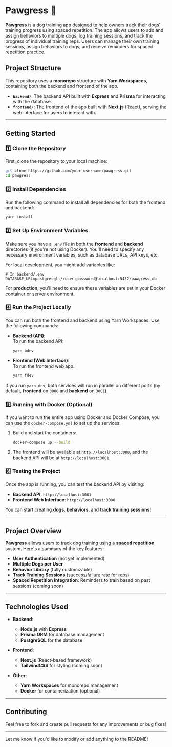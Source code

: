 # **Pawgress** 🐾

**Pawgress** is a dog training app designed to help owners track their dogs' training progress using spaced repetition. The app allows users to add and assign behaviors to multiple dogs, log training sessions, and track the progress of individual training reps. Users can manage their own training sessions, assign behaviors to dogs, and receive reminders for spaced repetition practice.

## **Project Structure**  
This repository uses a **monorepo** structure with **Yarn Workspaces**, containing both the backend and frontend of the app.

- **`backend/`**: The backend API built with **Express** and **Prisma** for interacting with the database.
- **`frontend/`**: The frontend of the app built with **Next.js** (React), serving the web interface for users to interact with.

---

## **Getting Started**

### **1️⃣ Clone the Repository**
First, clone the repository to your local machine:
```bash
git clone https://github.com/your-username/pawgress.git
cd pawgress
```

### **2️⃣ Install Dependencies**
Run the following command to install all dependencies for both the frontend and backend:
```bash
yarn install
```

### **3️⃣ Set Up Environment Variables**
Make sure you have a `.env` file in both the **frontend** and **backend** directories (if you're not using Docker). You'll need to specify any necessary environment variables, such as database URLs, API keys, etc.

For local development, you might add variables like:
```env
# In backend/.env
DATABASE_URL=postgresql://user:password@localhost:5432/pawgress_db
```

For **production**, you'll need to ensure these variables are set in your Docker container or server environment.

### **4️⃣ Run the Project Locally**

You can run both the frontend and backend using Yarn Workspaces. Use the following commands:

- **Backend (API)**:  
  To run the backend API:
  ```bash
  yarn bdev
  ```

- **Frontend (Web Interface)**:  
  To run the frontend web app:
  ```bash
  yarn fdev
  ```

If you run `yarn dev`, both services will run in parallel on different ports (by default, **frontend** on `3000` and **backend** on `3001`).

### **5️⃣ Running with Docker (Optional)**

If you want to run the entire app using Docker and Docker Compose, you can use the `docker-compose.yml` to set up the services:

1. Build and start the containers:
   ```bash
   docker-compose up --build
   ```

2. The frontend will be available at `http://localhost:3000`, and the backend API will be at `http://localhost:3001`.

### **6️⃣ Testing the Project**

Once the app is running, you can test the backend API by visiting:

- **Backend API**: `http://localhost:3001`  
- **Frontend Web Interface**: `http://localhost:3000`

You can start creating **dogs**, **behaviors**, and **track training sessions**!

---

## **Project Overview**

**Pawgress** allows users to track dog training using a **spaced repetition** system. Here's a summary of the key features:

- **User Authentication** (not yet implemented)
- **Multiple Dogs per User**
- **Behavior Library** (fully customizable)
- **Track Training Sessions** (success/failure rate for reps)
- **Spaced Repetition Integration**: Reminders to train based on past sessions (coming soon)

---

## **Technologies Used**

- **Backend**:  
  - **Node.js** with **Express**  
  - **Prisma ORM** for database management  
  - **PostgreSQL** for the database

- **Frontend**:  
  - **Next.js** (React-based framework)  
  - **TailwindCSS** for styling (coming soon)

- **Other**:  
  - **Yarn Workspaces** for monorepo management  
  - **Docker** for containerization (optional)

---

## **Contributing**

Feel free to fork and create pull requests for any improvements or bug fixes!

---

Let me know if you'd like to modify or add anything to the README!
